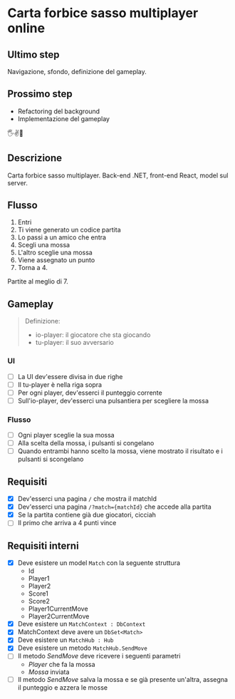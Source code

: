 # Carta forbice sasso multiplayer online

## Ultimo step

Navigazione, sfondo, definizione del gameplay.

## Prossimo step

- Refactoring del background
- Implementazione del gameplay

🖐️✌️👊

## Descrizione

Carta forbice sasso multiplayer. Back-end .NET, front-end React, model sul server.

## Flusso

1. Entri
2. Ti viene generato un codice partita
3. Lo passi a un amico che entra
4. Scegli una mossa
5. L'altro sceglie una mossa
6. Viene assegnato un punto
7. Torna a 4.

Partite al meglio di 7.

## Gameplay

> Definizione:
> - io-player: il giocatore che sta giocando
> - tu-player: il suo avversario

### UI

- [ ] La UI dev'essere divisa in due righe
- [ ] Il tu-player è nella riga sopra
- [ ] Per ogni player, dev'esserci il punteggio corrente
- [ ] Sull'io-player, dev'esserci una pulsantiera per scegliere la mossa

### Flusso

- [ ] Ogni player sceglie la sua mossa
- [ ] Alla scelta della mossa, i pulsanti si congelano
- [ ] Quando entrambi hanno scelto la mossa, viene mostrato il risultato e i pulsanti si scongelano

## Requisiti

- [x] Dev'esserci una pagina `/` che mostra il matchId
- [x] Dev'esserci una pagina `/?match={matchId}` che accede alla partita
- [x] Se la partita contiene già due giocatori, cicciah
- [ ] Il primo che arriva a 4 punti vince

## Requisiti interni

- [x] Deve esistere un model `Match` con la seguente struttura
    - Id
    - Player1
    - Player2
    - Score1
    - Score2
    - Player1CurrentMove
    - Player2CurrentMove
- [x] Deve esistere un `MatchContext : DbContext`
- [x] MatchContext deve avere un `DbSet<Match>`
- [x] Deve esistere un `MatchHub : Hub`
- [x] Deve esistere un metodo `MatchHub.SendMove`
- [ ] Il metodo _SendMove_ deve ricevere i seguenti parametri
    - _Player_ che fa la mossa
    - _Mossa_ inviata
- [ ] Il metodo _SendMove_ salva la mossa e se già presente un'altra, assegna il punteggio e azzera le mosse
